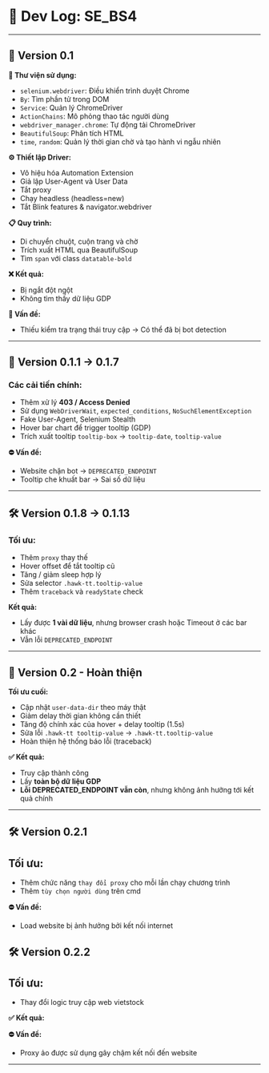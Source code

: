 # 📘 Dev Log: SE_BS4 

---

## 🧪 Version 0.1

**🔧 Thư viện sử dụng:**
- `selenium.webdriver`: Điều khiển trình duyệt Chrome
- `By`: Tìm phần tử trong DOM
- `Service`: Quản lý ChromeDriver
- `ActionChains`: Mô phỏng thao tác người dùng
- `webdriver_manager.chrome`: Tự động tải ChromeDriver
- `BeautifulSoup`: Phân tích HTML
- `time`, `random`: Quản lý thời gian chờ và tạo hành vi ngẫu nhiên

**⚙️ Thiết lập Driver:**
- Vô hiệu hóa Automation Extension
- Giả lập User-Agent và User Data
- Tắt proxy
- Chạy headless (headless=new)
- Tắt Blink features & navigator.webdriver

**📋 Quy trình:**
- Di chuyển chuột, cuộn trang và chờ
- Trích xuất HTML qua BeautifulSoup
- Tìm `span` với class `datatable-bold`

**❌ Kết quả:**  
- Bị ngắt đột ngột  
- Không tìm thấy dữ liệu GDP

**🧩 Vấn đề:**  
- Thiếu kiểm tra trạng thái truy cập → Có thể đã bị bot detection

---

## 🔁 Version 0.1.1 → 0.1.7

### Các cải tiến chính:
- Thêm xử lý **403 / Access Denied**
- Sử dụng `WebDriverWait`, `expected_conditions`, `NoSuchElementException`
- Fake User-Agent, Selenium Stealth
- Hover bar chart để trigger tooltip (GDP)
- Trích xuất tooltip `tooltip-box` → `tooltip-date`, `tooltip-value`

**⛔ Vấn đề:**  
- Website chặn bot → `DEPRECATED_ENDPOINT`
- Tooltip che khuất bar → Sai số dữ liệu

---

## 🛠 Version 0.1.8 → 0.1.13

### Tối ưu:
- Thêm `proxy` thay thế
- Hover offset để tắt tooltip cũ
- Tăng / giảm sleep hợp lý
- Sửa selector `.hawk-tt.tooltip-value`
- Thêm `traceback` và `readyState` check

**Kết quả:**  
- Lấy được **1 vài dữ liệu**, nhưng browser crash hoặc Timeout ở các bar khác  
- Vẫn lỗi `DEPRECATED_ENDPOINT`

---

## 🚀 Version 0.2 - Hoàn thiện

**Tối ưu cuối:**
- Cập nhật `user-data-dir` theo máy thật
- Giảm delay thời gian không cần thiết
- Tăng độ chính xác của hover + delay tooltip (1.5s)
- Sửa lỗi `.hawk-tt tooltip-value` → `.hawk-tt.tooltip-value`
- Hoàn thiện hệ thống báo lỗi (traceback)

**✅ Kết quả:**
- Truy cập thành công
- Lấy **toàn bộ dữ liệu GDP**
- **Lỗi DEPRECATED_ENDPOINT vẫn còn**, nhưng không ảnh hưởng tới kết quả chính

---

## 🛠 Version 0.2.1

## Tối ưu:
- Thêm chức năng `thay đổi proxy` cho mỗi lần chạy chương trình 
- Thêm `tùy chọn người dùng` trên cmd

**⛔ Vấn đề:**
- Load website bị ảnh hưởng bởi kết nối internet 

## 🛠 Version 0.2.2

## Tối ưu:
- Thay đổi logic truy cập web vietstock

**✅ Kết quả:**

**⛔ Vấn đề:**
- Proxy ảo được sử dụng gây chậm kết nối đến website

---
